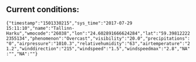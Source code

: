 ## Current conditions: 
 ``` {"timestamp":"1501330215","sys_time":"2017-07-29 15:11:10","name":"Tallinn-Harku","wmocode":"26038","lon":"24.602891666624284","lat":"59.398122222355134","phenomenon":"Overcast","visibility":"20.0","precipitations":"0","airpressure":"1010.3","relativehumidity":"63","airtemperature":"21.2","winddirection":"215","windspeed":"1.5","windspeedmax":"2.8","NA":"","NA":""} ```
